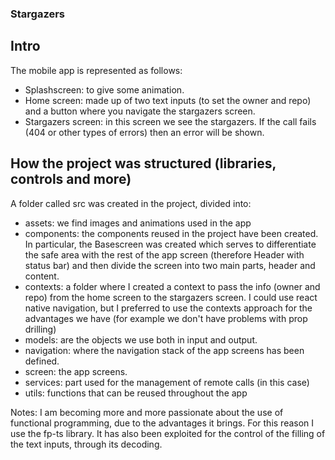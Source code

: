 ### Stargazers

## Intro
The mobile app is represented as follows:
- Splashscreen: to give some animation.
- Home screen: made up of two text inputs (to set the owner and repo) and a button where you navigate the stargazers screen.
- Stargazers screen: in this screen we see the stargazers. If the call fails (404 or other types of errors) then an error will be shown.

## How the project was structured (libraries, controls and more)

A folder called src was created in the project, divided into:
- assets: we find images and animations used in the app
- components: the components reused in the project have been created.
In particular, the Basescreen was created which serves to differentiate the safe area with the rest of the app screen (therefore Header with status bar) and then divide the screen into two main parts, header and content.
- contexts: a folder where I created a context to pass the info (owner and repo) from the home screen to the stargazers screen. I could use react native navigation, but I preferred to use the contexts approach for the advantages we have (for example we don't have problems with prop drilling)
- models: are the objects we use both in input and output.
- navigation: where the navigation stack of the app screens has been defined.
- screen: the app screens.
- services: part used for the management of remote calls (in this case)
- utils: functions that can be reused throughout the app

Notes: I am becoming more and more passionate about the use of functional programming, due to the advantages it brings. For this reason I use the fp-ts library. It has also been exploited for the control of the filling of the text inputs, through its decoding.
